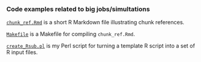 ### Code examples related to big jobs/simultations

[`chunk_ref.Rmd`](chunk_ref.Rmd) is a short R Markdown file illustrating
chunk references.

[`Makefile`](Makefile) is a Makefile for compiling `chunk_ref.Rmd`.

[`create_Rsub.pl`](create_Rsub.pl) is my Perl script for turning a
template R script into a set of R input files.



